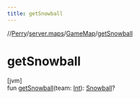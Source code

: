 ```yaml
---
title: getSnowball
---
```

//[Perry](../../../index.html)/[server.maps](../index.html)/[GameMap](index.html)/[getSnowball](get-snowball.html)



# getSnowball



[jvm]\
fun [getSnowball](get-snowball.html)(team: [Int](https://kotlinlang.org/api/latest/jvm/stdlib/kotlin/-int/index.html)): [Snowball](../../server.events.gm/-snowball/index.html)?




